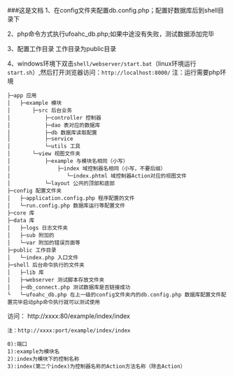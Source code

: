 ###这是文档
1、在config文件夹配置db.config.php；配置好数据库后到shell目录下

2、php命令方式执行ufoahc_db.php;如果中途没有失败，测试数据添加完毕

3、配置工作目录 工作目录为public目录

4、windows环境下双击`shell/webserver/start.bat`（linux环境运行`start.sh`）,然后打开浏览器访问：`http://localhost:8000/`
注：运行需要php环境


    ├─app 应用
    │   ├─example 模块
    │       ├─src 后台业务
    │           ├─controller 控制器
    │           ├─dao 表对应的数据库
    │           ├─db 数据库读取配置
    │           ├─service 
    │           └─utils 工具
    │       └─view 视图文件夹
    │           ├─example 与模块名相同（小写）
    │               ├─index 域控制器名相同（小写，不要后缀）
    │                  └─index.phtml 域控制器Action对应的视图文件
    │           └─layout 公共的顶部和底部
    ├─config 配置文件夹
    │   ├─application.config.php 程序配置的文件
    │   └─run.config.php 数据库运行等配置文件
    ├─core 库
    ├─data 库
    │   ├─logs 日志文件夹
    │   ├─sub 附加的
    │   └─var 附加的错误页面等
    ├─public 工作目录
    │   └─index.php 入口文件
    ├─shell 后台命令执行的文件夹
    │   ├─lib 库
    │   ├─webserver 测试脚本存放文件夹
    │   ├─db_connect.php 测试数据库是否链接成功 
    └   └─ufoahc_db.php 在上一级的config文件夹内的db.config.php 数据库配置文件配置完毕启动php命令执行就可以测试使用
   

访问：
    http://xxxx:80/example/index/index

    注：http://xxxx:port/example/index/index
    
    0):端口
    1):example为模块名
    2):index为模块下的控制名称
    3):index(第二个index)为控制器名称的Action方法名称（除去Action）

